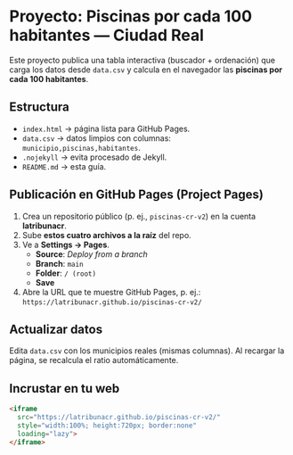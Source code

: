 
# Proyecto: Piscinas por cada 100 habitantes — Ciudad Real

Este proyecto publica una tabla interactiva (buscador + ordenación) que carga los datos desde `data.csv` y calcula en el navegador las **piscinas por cada 100 habitantes**.

## Estructura
- `index.html` → página lista para GitHub Pages.
- `data.csv` → datos limpios con columnas: `municipio,piscinas,habitantes`.
- `.nojekyll` → evita procesado de Jekyll.
- `README.md` → esta guía.

## Publicación en GitHub Pages (Project Pages)
1. Crea un repositorio público (p. ej., `piscinas-cr-v2`) en la cuenta **latribunacr**.
2. Sube **estos cuatro archivos a la raíz** del repo.
3. Ve a **Settings → Pages**.
   - **Source**: *Deploy from a branch*
   - **Branch**: `main`
   - **Folder**: `/ (root)`
   - **Save**
4. Abre la URL que te muestre GitHub Pages, p. ej.:
   `https://latribunacr.github.io/piscinas-cr-v2/`

## Actualizar datos
Edita `data.csv` con los municipios reales (mismas columnas). Al recargar la página, se recalcula el ratio automáticamente.

## Incrustar en tu web
```html
<iframe 
  src="https://latribunacr.github.io/piscinas-cr-v2/" 
  style="width:100%; height:720px; border:none" 
  loading="lazy">
</iframe>
```
